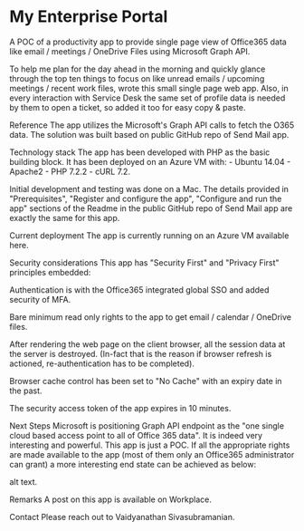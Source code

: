 # My Enterprise Portal

A POC of a productivity app to provide single page view of Office365 data like email / meetings / OneDrive Files using Microsoft Graph API.

To help me plan for the day ahead in the morning and quickly glance through the top ten things to focus on like unread emails / upcoming meetings / recent work files, wrote this small single page web app. Also, in every interaction with Service Desk the same set of profile data is needed by them to open a ticket, so added it too for easy copy & paste.

Reference
The app utilizes the Microsoft's Graph API calls to fetch the O365 data. The solution was built based on public GitHub repo of Send Mail app.

Technology stack
The app has been developed with PHP as the basic building block. It has been deployed on an Azure VM with: - Ubuntu 14.04 - Apache2 - PHP 7.2.2 - cURL 7.2.

Initial development and testing was done on a Mac. The details provided in "Prerequisites", "Register and configure the app", "Configure and run the app" sections of the Readme in the public GitHub repo of Send Mail app are exactly the same for this app.

Current deployment
The app is currently running on an Azure VM available here.

Security considerations
This app has "Security First" and "Privacy First" principles embedded:

Authentication is with the Office365 integrated global SSO and added security of MFA.

Bare minimum read only rights to the app to get email / calendar / OneDrive files.

After rendering the web page on the client browser, all the session data at the server is destroyed. (In-fact that is the reason if browser refresh is actioned, re-authentication has to be completed).

Browser cache control has been set to "No Cache" with an expiry date in the past.

The security access token of the app expires in 10 minutes.

Next Steps
Microsoft is positioning Graph API endpoint as the "one single cloud based access point to all of Office 365 data". It is indeed very interesting and powerful. This app is just a POC. If all the appropriate rights are made available to the app (most of them only an Office365 administrator can grant) a more interesting end state can be achieved as below:

alt text.

Remarks
A post on this app is available on Workplace.

Contact
Please reach out to Vaidyanathan Sivasubramanian.
